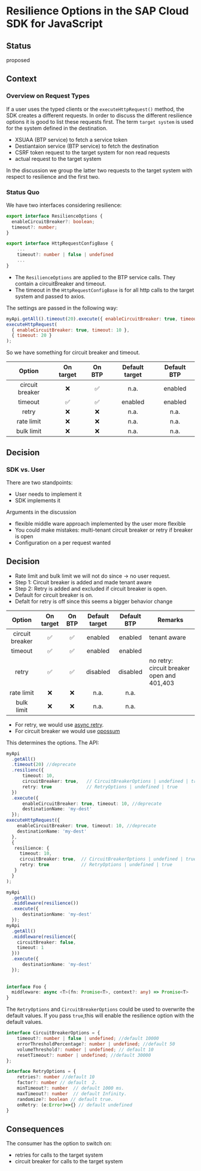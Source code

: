 # Resilience Options in the SAP Cloud SDK for JavaScript

## Status

proposed

## Context

### Overview on Request Types

If a user uses the typed clients or the `executeHttpRequest()` method, the SDK creates a different requests.
In order to discuss the different resilience options it is good to list these requests first.
The term `target system` is used for the system defined in the destination.

- XSUAA (BTP service) to fetch a service token
- Destiantaion service (BTP service) to fetch the destination
- CSRF token request to the target system for non read requests
- actual request to the target system

In the discussion we group the latter two requests to the target system with respect to resilience and the first two.

### Status Quo

We have two interfaces considering resilience:

```ts
export interface ResilienceOptions {
  enableCircuitBreaker?: boolean;
  timeout?: number;
}

export interface HttpRequestConfigBase {
    ...
    timeout?: number | false | undefined
    ...
}
```

- The `ResilienceOptions` are applied to the BTP service calls. They contain a circuitBreaker and timeout.
- The timeout in the `HttpRequestConfigBase` is for all http calls to the target system and passed to axios.

The settings are passed in the following way:

```js
myApi.getAll().timeout(20).execute({ enableCircuitBreaker: true, timeout: 10 });
executeHttpRequest(
  { enableCircuitBreaker: true, timeout: 10 },
  { timeout: 20 }
);
```

So we have something for circuit breaker and timeout.

|     Option      | On target | On BTP | Default target | Default BTP |
| :-------------: | :-------: | :----: | :------------: | :---------: |
| circuit breaker |    ❌     |   ✅   |      n.a.      |  enabled   |
|     timeout     |    ✅     |   ✅   |    enabled     |   enabled   |
|      retry      |    ❌     |   ❌   |      n.a.      |    n.a.     |
|   rate limit    |    ❌     |   ❌   |      n.a.      |    n.a.     |
|   bulk limit    |    ❌     |   ❌   |      n.a.      |    n.a.     |

## Decision

### SDK vs. User

There are two standpoints:
- User needs to implement it
- SDK implements it

Arguments in the discussion
- flexible middle ware approach implemented by the user more flexible
- You could make mistakes: multi-tenant circuit breaker or retry if breaker is open
- Configuration on a per request wanted

## Decision

- Rate limit and bulk limit we will not do since -> no user request.
- Step 1: Circuit breaker is added and made tenant aware 
- Step 2: Retry is added and excluded if circuit breaker is open.
- Default for circuit breaker is on.
- Defalt for retry is off since this seems a bigger behavior change


|     Option      | On target | On BTP | Default target | Default BTP | Remarks |
| :-------------: | :-------: | :----: | :------------: | :---------: | --- |
| circuit breaker |    ✅     |   ✅   |    enabled     |   enabled   | tenant aware |
|     timeout     |    ✅     |   ✅   |    enabled     |   enabled   |  |
|      retry      |    ✅     |   ✅   |    disabled    |   disabled  | no retry: circuit breaker open and 401,403 |
|   rate limit    |    ❌     |   ❌   |      n.a.      |    n.a.     | |
|   bulk limit    |    ❌     |   ❌   |      n.a.      |    n.a.     | |

- For retry, we would use [async retry](https://www.npmjs.com/package/async-retry).
- For circuit breaker we would use [opossum](https://www.npmjs.com/package/opossum)

This determines the options.
The API:

```ts
myApi
  .getAll()   
  .timeout(20) //deprecate 
  .resilienc({
      timeout: 10,
      circuitBreaker: true,   // CircuitBreakerOptions | undefined | true
      retry: true             // RetryOptions | undefined | true
  })
  .execute({ 
      enableCircuitBreaker: true, timeout: 10, //deprecate
      destinationName: 'my-dest'
  });
executeHttpRequest({
    enableCircuitBreaker: true, timeout: 10, //deprecate
    destinationName: 'my-dest'
  },
  {
   resilience: {
     timeout: 10,
     circuitBreaker: true,  // CircuitBreakerOptions | undefined | true
     retry: true            // RetryOptions | undefined | true
   }
  }
);
```
```ts
myApi
  .getAll()   
  .middleware(resilience())
  .execute({ 
      destinationName: 'my-dest'
  });
myApi
  .getAll()   
  .middleware(resilience({
    circuitBreaker: false,
    timeout: 1
  }))
  .execute({ 
      destinationName: 'my-dest'
  });  
  
  
interface Foo {
  middleware: async <T>(fn: Promise<T>, context?: any) => Promise<T>
}
```
The `RetryOptions` and `CircuitBreakerOptions` could be used to overwrite the default values.
If you pass `true`,this will enable the resilience option with the default values.

```ts
interface CircuitBreakerOptions = {
    timeout?: number | false | undefined; //default 10000
    errorThresholdPercentage?: number | undefined; //default 50
    volumeThreshold?: number | undefined; // default 10
    resetTimeout?: number | undefined; //default 30000
};

interface RetryOptions = {
    retries?: number //default 10
    factor?: number // default  2.
    minTimeout?: number  // default 1000 ms.
    maxTimeout?: number  // default Infinity.
    randomize?: boolean // default true.
    onRetry: (e:Error)=>{} // default undefined
}
```

## Consequences

The consumer has the option to switch on:

- retries for calls to the target system
- circuit breaker for calls to the target system
